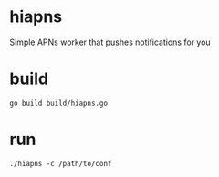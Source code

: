 # hiapns
Simple APNs worker that pushes notifications for you

# build
    go build build/hiapns.go

# run
    ./hiapns -c /path/to/conf
